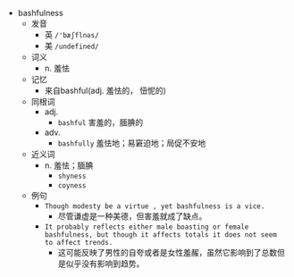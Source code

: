 - bashfulness
  - 发音
    - 英 `/'bæʃflnəs/`
    - 美 `/undefined/`
  - 词义
    - n. 羞怯
  - 记忆
    - 来自bashful(adj. 羞怯的， 忸怩的)
  - 同根词
    - adj.
      - `bashful` 害羞的，腼腆的
    - adv.
      - `bashfully` 羞怯地；易窘迫地；局促不安地
  - 近义词
    - n. 羞怯；腼腆
      - `shyness`
      - `coyness`
  - 例句
    - `Though modesty be a virtue , yet bashfulness is a vice.`
      - 尽管谦虚是一种美德，但害羞就成了缺点。
    - `It probably reflects either male boasting or female bashfulness, but though it affects totals it does not seem to affect trends.`
      - 这可能反映了男性的自夸或者是女性羞赧，虽然它影响到了总数但是似乎没有影响到趋势。

